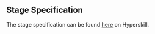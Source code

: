 ## Stage Specification

The stage specification can be found [here](https://hyperskill.org/projects/171/stages/888/implement) on Hyperskill.